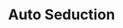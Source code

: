 ---
title: "Auto Seduction"
url: /lacroix-saint-ouen/auto-seduction/
shop: réparation de voitures
---